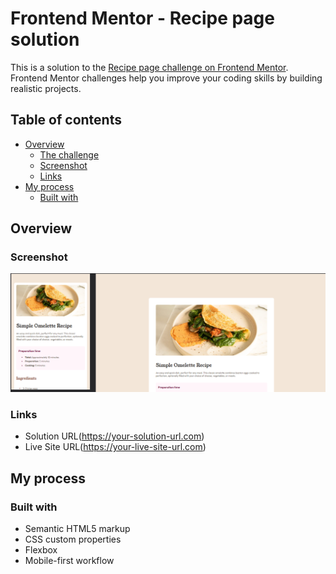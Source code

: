 # Frontend Mentor - Recipe page solution

This is a solution to the [Recipe page challenge on Frontend Mentor](https://www.frontendmentor.io/challenges/recipe-page-KiTsR8QQKm). Frontend Mentor challenges help you improve your coding skills by building realistic projects. 

## Table of contents

- [Overview](#overview)
  - [The challenge](#the-challenge)
  - [Screenshot](#screenshot)
  - [Links](#links)
- [My process](#my-process)
  - [Built with](#built-with)

## Overview

### Screenshot

![](./assets/images/screenshot.png)


### Links

- Solution URL(https://your-solution-url.com)
- Live Site URL(https://your-live-site-url.com)

## My process

### Built with

- Semantic HTML5 markup
- CSS custom properties
- Flexbox
- Mobile-first workflow
